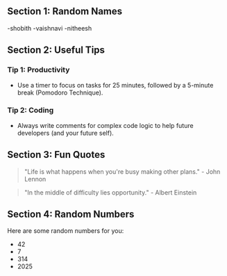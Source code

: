 ## Section 1: Random Names
  -shobith
  -vaishnavi
  -nitheesh


## Section 2: Useful Tips
 ### Tip 1: Productivity
 - Use a timer to focus on tasks for 25 minutes, followed by a 5-minute break (Pomodoro Technique).

### Tip 2: Coding
  - Always write comments for complex code logic to help future developers (and your future self).

## Section 3: Fun Quotes
  > "Life is what happens when you're busy making other plans." - John Lennon

  > "In the middle of difficulty lies opportunity." - Albert Einstein

## Section 4: Random Numbers
 Here are some random numbers for you:
  - 42
  - 7
  - 314
  - 2025
